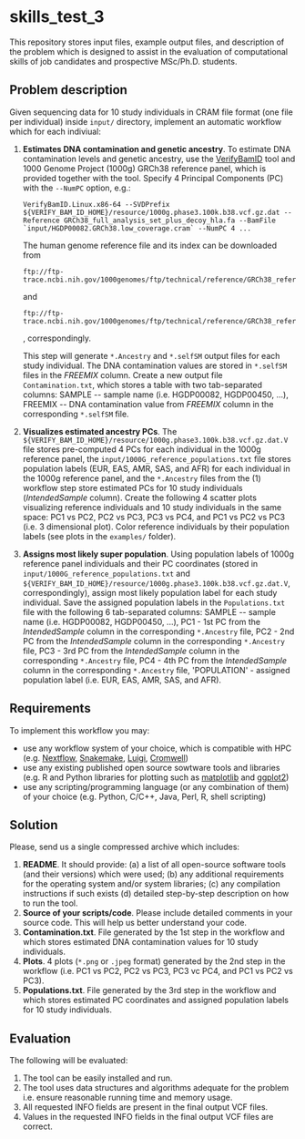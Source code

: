 # skills_test_3

This repository stores input files, example output files, and description of the problem which is designed to assist in the evaluation of computational skills of job candidates and prospective MSc/Ph.D. students.

## Problem description

Given sequencing data for 10 study individuals in CRAM file format (one file per individual) inside `input/` directory, implement an automatic workflow which for each indiviual:
1. **Estimates DNA contamination and genetic ancestry**. To estimate DNA contamination levels and genetic ancestry, use the [VerifyBamID](https://github.com/Griffan/VerifyBamID) tool and 1000 Genome Project (1000g) GRCh38 reference panel, which is provided together with the tool. Specify 4 Principal Components (PC) with the `--NumPC` option, e.g.:
    
    ```
    VerifyBamID.Linux.x86-64 --SVDPrefix ${VERIFY_BAM_ID_HOME}/resource/1000g.phase3.100k.b38.vcf.gz.dat --Reference GRCh38_full_analysis_set_plus_decoy_hla.fa --BamFile `input/HGDP00082.GRCh38.low_coverage.cram` --NumPC 4 ...
    ``` 
    The human genome reference file and its index can be downloaded from
    ```
    ftp://ftp-trace.ncbi.nih.gov/1000genomes/ftp/technical/reference/GRCh38_reference_genome/GRCh38_full_analysis_set_plus_decoy_hla.fa
    ```
    and
    ```
    ftp://ftp-trace.ncbi.nih.gov/1000genomes/ftp/technical/reference/GRCh38_reference_genome/GRCh38_full_analysis_set_plus_decoy_hla.fa.fai
    ```
    , correspondingly.
    
    This step will generate `*.Ancestry` and `*.selfSM` output files for each study individual. The DNA contamination values are stored in `*.selfSM` files in the *FREEMIX* column. Create a new output file `Contamination.txt`, which stores a table with two tab-separated columns: SAMPLE -- sample name (i.e. HGDP00082, HGDP00450, ...), FREEMIX -- DNA contamination value from *FREEMIX* column in the corresponding `*.selfSM` file.

2. **Visualizes estimated ancestry PCs**. The `${VERIFY_BAM_ID_HOME}/resource/1000g.phase3.100k.b38.vcf.gz.dat.V` file stores pre-computed 4 PCs for each individual in the 1000g reference panel, the `input/1000G_reference_populations.txt` file stores population labels (EUR, EAS, AMR, SAS, and AFR) for each individual in the 1000g reference panel, and the `*.Ancestry` files from the (1) workflow step store estimated PCs for 10 study individuals (*IntendedSample* column). Create the following 4 scatter plots visualizing reference individuals and 10 study individuals in the same space: PC1 vs PC2, PC2 vs PC3, PC3 vs PC4, and PC1 vs PC2 vs PC3 (i.e. 3 dimensional plot). Color reference individuals by their population labels (see plots in the `examples/` folder).

3. **Assigns most likely super population**. Using population labels of 1000g reference panel individuals and their PC coordinates (stored in `input/1000G_reference_populations.txt` and `${VERIFY_BAM_ID_HOME}/resource/1000g.phase3.100k.b38.vcf.gz.dat.V`, correspondingly), assign most likely population label for each study individual. Save the assigned population labels in the `Populations.txt` file with the following 6 tab-separated columns: SAMPLE -- sample name (i.e. HGDP00082, HGDP00450, ...), PC1 - 1st PC from the *IntendedSample* column in the corresponding `*.Ancestry` file, PC2 - 2nd PC from the *IntendedSample* column in the corresponding `*.Ancestry` file, PC3 - 3rd PC from the *IntendedSample* column in the corresponding `*.Ancestry` file, PC4 - 4th PC from the *IntendedSample* column in the corresponding `*.Ancestry` file, 'POPULATION' - assigned population label (i.e. EUR, EAS, AMR, SAS, and AFR).


## Requirements

To implement this workflow you may:
- use any workflow system of your choice, which is compatible with HPC (e.g. [Nextflow](https://www.nextflow.io), [Snakemake](https://snakemake.readthedocs.io/en/stable/), [Luigi](https://github.com/spotify/luigi), [Cromwell](https://cromwell.readthedocs.io/en/stable/))
- use any existing published open source sowtware tools and libraries (e.g. R and Python libraries for plotting such as [matplotlib](https://matplotlib.org/) and [ggplot2](https://ggplot2.tidyverse.org/))
- use any scripting/programming language (or any combination of them) of your choice (e.g. Python, C/C++, Java, Perl, R, shell scripting)

## Solution

Please, send us a single compressed archive which includes:
1. **README**. It should provide: (a) a list of all open-source software tools (and their versions) which were used; (b) any additional requirements for the operating system and/or system libraries; (c) any compilation instructions if such exists (d) detailed step-by-step description on how to run the tool.
2. **Source of your scripts/code**. Please include detailed comments in your source code. This will help us better understand your code.
3. **Contamination.txt**. File generated by the 1st step in the workflow and which stores estimated DNA contamination values for 10 study individuals.
4. **Plots**. 4 plots (`*.png` or `.jpeg` format) generated by the 2nd step in the workflow (i.e. PC1 vs PC2, PC2 vs PC3, PC3 vc PC4, and PC1 vs PC2 vs PC3).
5. **Populations.txt**. File generated by the 3rd step in the workflow and which stores estimated PC coordinates and assigned population labels for 10 study individuals.


## Evaluation

The following will be evaluated:
1. The tool can be easily installed and run.
2. The tool uses data structures and algorithms adequate for the problem i.e. ensure reasonable running time and memory usage.
3. All requested INFO fields are present in the final output VCF files.
4. Values in the requested INFO fields in the final output VCF files are correct.
